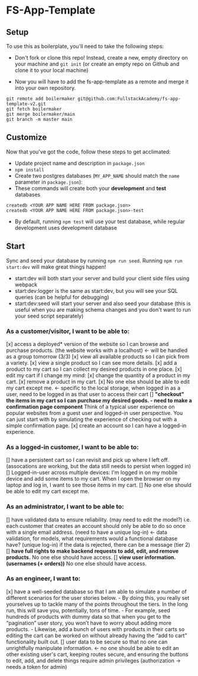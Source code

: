 # FS-App-Template

## Setup

To use this as boilerplate, you'll need to take the following steps:

- Don't fork or clone this repo! Instead, create a new, empty
  directory on your machine and `git init` (or create an empty repo on
  Github and clone it to your local machine)

- Now you will have to add the fs-app-template as a remote and merge it into your own repository.

```
git remote add boilermaker git@github.com:FullstackAcademy/fs-app-template-v2.git
git fetch boilermaker
git merge boilermaker/main
git branch -m master main
```

## Customize

Now that you've got the code, follow these steps to get acclimated:

- Update project name and description in `package.json`
- `npm install`
- Create two postgres databases (`MY_APP_NAME` should match the `name`
  parameter in `package.json`):
- These commands will create both your **development** and **test** databases

```
createdb <YOUR APP NAME HERE FROM package.json>
createdb <YOUR APP NAME HERE FROM package.json>-test
```

- By default, running `npm test` will use your test database, while
  regular development uses development database

## Start

Sync and seed your database by running `npm run seed`. Running `npm run start:dev` will make great things happen!

- start:dev will both start your server and build your client side files using webpack
- start:dev:logger is the same as start:dev, but you will see your SQL queries (can be helpful for debugging)
- start:dev:seed will start your server and also seed your database (this is useful when you are making schema changes and you don't want to run your seed script separately)

### As a customer/visitor, I want to be able to:
  [x] access a deployed* version of the website so I can browse and purchase products. (the website works with a localhost) <- will be handled as a group tomorrow (3/3)
  [x] view all available products so I can pick from a variety.
  [x] view a single product so I can see more details.
  [x] add a product to my cart so I can collect my desired products in one place.
  [x] edit my cart if I change my mind:
    [x] change the quantity of a product in my cart.
    [x] remove a product in my cart.
    [x] No one else should be able to edit my cart except me. <- specific to the local storage, when logged in as a user, need to be logged in as that user to access their cart
  [] __"checkout" the items in my cart so I can purchase my desired goods. - need to make a confirmation page component__
    Think of a typical user experience on popular websites from a guest user and logged-in user perspective.
    You can just start with by simulating the experience of checking out with a simple confirmation page.
  [x] create an account so I can have a logged-in experience.

### As a logged-in customer, I want to be able to:
  [] have a persistent cart so I can revisit and pick up where I left off. (assocations are working, but the data still needs to persist when logged in)
    [] Logged-in-user across multiple devices: I'm logged in on my mobile device and add some items to my cart. When I open the browser on my laptop and log in, I want to see those items in my cart.
    [] No one else should be able to edit my cart except me.

### As an administrator, I want to be able to:
  [] have validated data to ensure reliability. (may need to edit the model?)
    i.e. each customer that creates an account should only be able to do so once with a single email address. (need to have a unique log-in) <- data validation, for models, what requirements would a functional database have? (unique log-in)
    if the data is rejected, there can be a message (tier 2)
  [] __have full rights to make backend requests to add, edit, and remove products.__ 
    No one else should have access.
  [] __view user information. (usernames (+ orders))__ 
    No one else should have access.

### As an engineer, I want to:
  [x] have a well-seeded database so that I am able to simulate a number of different scenarios for the user stories below.
    - By doing this, you really set yourselves up to tackle many of the points throughout the tiers. In the long run, this will save you, potentially, tons of time.
    - For example, seed hundreds of products with dummy data so that when you get to the “pagination” user story, you won’t have to worry about adding more products.
    - Likewise, add a bunch of users with products in their carts so editing the cart can be worked on without already having the “add to cart” functionality built out.
  [] user data to be secure so that no one can unrightfully manipulate information. <- no one should be able to edit an other existing user's cart, keeping routes secure, and ensuring the buttons to edit, add, and delete things require admin privileges (authorization -> needs a token for admin)

